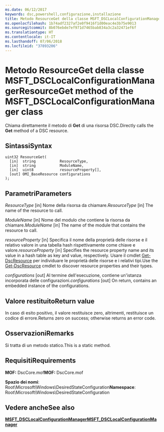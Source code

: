 ```yaml
---
ms.date: 06/12/2017
keywords: dsc,powershell,configurazione,installazione
title: Metodo ResourceGet della classe MSFT_DSCLocalConfigurationManager
ms.openlocfilehash: 1b74adf2327af2e0f9416f1d00eac4e3b75e9013
ms.sourcegitcommit: 8b076ebde7ef971d7465bab834a3c2a32471ef6f
ms.translationtype: HT
ms.contentlocale: it-IT
ms.lasthandoff: 07/06/2018
ms.locfileid: "37893206"
---
```

# <a name="resourceget-method-of-the-msftdsclocalconfigurationmanager-class"></a><span data-ttu-id="39214-103">Metodo ResourceGet della classe MSFT_DSCLocalConfigurationManager</span><span class="sxs-lookup"><span data-stu-id="39214-103">ResourceGet method of the MSFT_DSCLocalConfigurationManager class</span></span>

<span data-ttu-id="39214-104">Chiama direttamente il metodo di **Get** di una risorsa DSC.</span><span class="sxs-lookup"><span data-stu-id="39214-104">Directly calls the **Get** method of a DSC resource.</span></span>

## <a name="syntax"></a><span data-ttu-id="39214-105">Sintassi</span><span class="sxs-lookup"><span data-stu-id="39214-105">Syntax</span></span>

```mof
uint32 ResourceGet(
  [in]  string           ResourceType,
  [in]  string           ModuleName,
  [in]  uint8            resourceProperty[],
  [out] OMI_BaseResource configurations
);
```

## <a name="parameters"></a><span data-ttu-id="39214-106">Parametri</span><span class="sxs-lookup"><span data-stu-id="39214-106">Parameters</span></span>

<span data-ttu-id="39214-107">*ResourceType* \[in\] Nome della risorsa da chiamare.</span><span class="sxs-lookup"><span data-stu-id="39214-107">*ResourceType* \[in\] The name of the resource to call.</span></span>

<span data-ttu-id="39214-108">*ModuleName* \[in\] Nome del modulo che contiene la risorsa da chiamare.</span><span class="sxs-lookup"><span data-stu-id="39214-108">*ModuleName* \[in\] The name of the module that contains the resource to call.</span></span>

<span data-ttu-id="39214-109">*resourceProperty* \[in\] Specifica il nome della proprietà delle risorse e il relativo valore in una tabella hash rispettivamente come chiave e valore.</span><span class="sxs-lookup"><span data-stu-id="39214-109">*resourceProperty* \[in\] Specifies the resource property name and its value in a hash table as key and value, respectively.</span></span> <span data-ttu-id="39214-110">Usare il cmdlet [Get-DscResource](/powershell/module/PSDesiredStateConfiguration/Get-DscResource) per individuare le proprietà delle risorse e i relativi tipi.</span><span class="sxs-lookup"><span data-stu-id="39214-110">Use the [Get-DscResource](/powershell/module/PSDesiredStateConfiguration/Get-DscResource) cmdlet to discover resource properties and their types.</span></span>

<span data-ttu-id="39214-111">*configurations* \[out\] Al termine dell'esecuzione, contiene un'istanza incorporata delle configurazioni.</span><span class="sxs-lookup"><span data-stu-id="39214-111">*configurations* \[out\] On return, contains an embedded instance of the configurations.</span></span>

## <a name="return-value"></a><span data-ttu-id="39214-112">Valore restituito</span><span class="sxs-lookup"><span data-stu-id="39214-112">Return value</span></span>

<span data-ttu-id="39214-113">In caso di esito positivo, il valore restituisce zero, altrimenti, restituisce un codice di errore.</span><span class="sxs-lookup"><span data-stu-id="39214-113">Returns zero on success; otherwise returns an error code.</span></span>

## <a name="remarks"></a><span data-ttu-id="39214-114">Osservazioni</span><span class="sxs-lookup"><span data-stu-id="39214-114">Remarks</span></span>

<span data-ttu-id="39214-115">Si tratta di un metodo statico.</span><span class="sxs-lookup"><span data-stu-id="39214-115">This is a static method.</span></span>

## <a name="requirements"></a><span data-ttu-id="39214-116">Requisiti</span><span class="sxs-lookup"><span data-stu-id="39214-116">Requirements</span></span>

<span data-ttu-id="39214-117">**MOF:** DscCore.mof</span><span class="sxs-lookup"><span data-stu-id="39214-117">**MOF:** DscCore.mof</span></span>

<span data-ttu-id="39214-118">**Spazio dei nomi**: Root\Microsoft\Windows\DesiredStateConfiguration</span><span class="sxs-lookup"><span data-stu-id="39214-118">**Namespace**: Root\Microsoft\Windows\DesiredStateConfiguration</span></span>

## <a name="see-also"></a><span data-ttu-id="39214-119">Vedere anche</span><span class="sxs-lookup"><span data-stu-id="39214-119">See also</span></span>

[<span data-ttu-id="39214-120">**MSFT_DSCLocalConfigurationManager**</span><span class="sxs-lookup"><span data-stu-id="39214-120">**MSFT_DSCLocalConfigurationManager**</span></span>](msft-dsclocalconfigurationmanager.md)